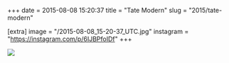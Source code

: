 +++
date = 2015-08-08 15:20:37
title = "Tate Modern"
slug = "2015/tate-modern"

[extra]
image = "/2015-08-08_15-20-37_UTC.jpg"
instagram = "https://instagram.com/p/6IJBPfoIDf"
+++

<img src="/2015-08-08_15-20-37_UTC.jpg" />
